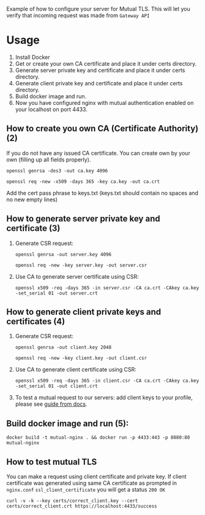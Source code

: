 Example of how to configure your server for Mutual TLS. This will let you verify that incoming request was made from `Gateway API`

# Usage
1. Install Docker
2. Get or create your own CA certificate and place it under certs directory.
3. Generate server private key and certificate and place it under certs directory.
4. Generate client private key and certificate and place it under certs directory.
5. Build docker image and run.
6. Now you have configured nginx with mutual authentication enabled on your localhost on port 4433.

## How to create you own CA (Certificate Authority) (2)
If you do not have any issued CA certificate. You can create own by your own (filling up all fields properly).

```
openssl genrsa -des3 -out ca.key 4096
```
```
openssl req -new -x509 -days 365 -key ca.key -out ca.crt
```

Add the cert pass phrase to keys.txt (keys.txt should contain no spaces and no new empty lines)

## How to generate server private key and certificate (3)
1. Generate CSR request:

    ```
    openssl genrsa -out server.key 4096
    ```
    ```
    openssl req -new -key server.key -out server.csr
    ```
2. Use CA to generate server certificate using CSR:

    ```
    openssl x509 -req -days 365 -in server.csr -CA ca.crt -CAkey ca.key -set_serial 01 -out server.crt
    ```

## How to generate client private keys and certificates (4)
1. Generate CSR request:

    ```
    openssl genrsa -out client.key 2048
    ```
    ```
    openssl req -new -key client.key -out client.csr
    ```
2. Use CA to generate client certificate using CSR:

    ```
    openssl x509 -req -days 365 -in client.csr -CA ca.crt -CAkey ca.key -set_serial 01 -out client.crt
    ```

3. To test a mutual request to our servers:
    add client keys to your profile, please see [guide from docs](https://docs.saltedge.com/account_information/v5/#mutual_tls).

## Build docker image and run (5):

```
docker build -t mutual-nginx . && docker run -p 4433:443 -p 8080:80 mutual-nginx
```
## How to test mutual TLS
You can make a request using client certificate and private key. If client certificate was generated using same CA certificate as prompted in `nginx.conf` `ssl_client_certificate` you will get a status `200 OK`

`curl -v -k --key certs/correct_client.key --cert certs/correct_client.crt https://localhost:4433/success`
